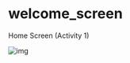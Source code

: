 # welcome_screen

Home Screen (Activity 1)
<div>
  <img src="https://imgur.com/a/mGmQi7m" alt="img">
</div>
